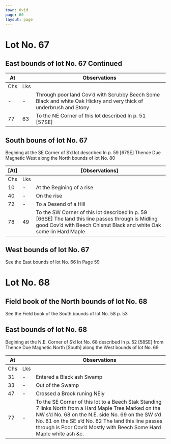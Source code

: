 ```yaml
---
town: Ovid
page: 60
layout: page
---
```


# Lot No. 67

## East bounds of lot No. 67 Continued

| At |    | Observations |
| -- | -- | ------------ |
| Chs | Lks | |
| - | - | Through poor land Cov’d with Scrubby Beech Some Black and white Oak Hickry and very thick of underbrush and Stony |
77 | 63 | To the NE Corner of this lot described In p. 51 [57SE]

## South bouns of lot No. 67
Begining at the SE Corner of S’d lot described In p. 59 [67SE]  Thence Due Magnetic West along the North bounds of lot No. 80

| [At] |    | [Observations] |
| -- | -- | ------------ |
| Chs | Lks | |
10 | - | At the Begining of a rise
40 | - | On the rise
72 | - | To a Desend of a Hill
78 | 49 | To the SW Corner of this lot described In p. 59 [66SE] The land this line passes through is Midling good Cov’d with Beech Chisnut Black and white Oak some lin Hard Maple

## West bounds of lot No. 67
See the East bounds of lot No. 66 In Page 59

# Lot No. 68

## Field book of the North bounds of lot No. 68
See the Field book of the South bounds of lot No. 58 p. 53

## East bounds of lot No. 68
Begining at the N.E. Corner of S’d lot No. 68 described In p. 52 [58SE] from Thence Due Magnetic North [South] along the West bounds of lot No. 69

| At |    | Observations |
| -- | -- | ------------ |
| Chs | Lks | |
31 | - | Entered a Black ash Swamp
33 | - | Out of the Swamp
47 | - | Crossed a Brook runing NEly
77 | - | To the SE Corner of this lot to a Beech Stak Standing 7 links North from a Hard Maple Tree Marked on the NW s’d No. 68 on the N.E. side No. 69 on the SW s’d No. 81 on the SE s’d No. 82 The land this line passes through is Poor Cov’d Mostly with Beech Some Hard Maple white ash &c.

